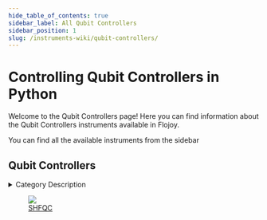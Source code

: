 ```yaml
--- 
hide_table_of_contents: true
sidebar_label: All Qubit Controllers
sidebar_position: 1
slug: /instruments-wiki/qubit-controllers/
---
```


# Controlling Qubit Controllers in Python

Welcome to the Qubit Controllers page! Here you can find information about the Qubit Controllers instruments available in Flojoy.

You can find all the available instruments from the sidebar


## Qubit Controllers 

 <details> 
 <summary>Category Description</summary> 
 Each control channel of the SHFQC has its own powerful sequencer for creating phase- and timing-programmable waveforms, so that a single SHFQC can control or couple qubits with pulses from DC to 8.5 GHz, and react at any time on measurements from the readout channel. With the SHFQC-16W upgrade option, the readout channel's freely configurable integration weights and readout-pulse memories are doubled from 8 to 16. This provides more flexibility in configuring the readout, e.g. by enabling full real-time control and readout of 6 qutrits.

 
 </details> 

 <div className="flex flex-wrap" style={{ marginLeft: "-40px" }}>
<a href="/instruments-wiki/qubit-controllers/zurich-instruments/shfqc">
<figure style={{ width: "185px", height: "200px", objectFit: "scale-down", marginRight: "15px" }}>
<img src="https://res.cloudinary.com/dhopxs1y3/image/upload/e_bgremoval/v1692310282/Instruments/Qubit%20Controllers/SHFQC/file.png" style={{ width: "185px", height: "200px", objectFit: "scale-down", marginRight: "15px" }} />
<figcaption>SHFQC</figcaption>
</figure>
</a>
</div>